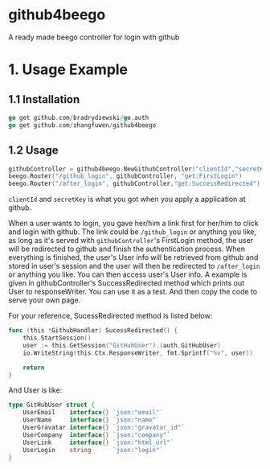 # github4beego
A ready made beego controller for login with github

# 1. Usage Example

## 1.1 Installation
```go
go get github.com/bradrydzewski/go.auth
go get github.com/zhangfuwen/github4beego
```
## 1.2 Usage
```go
githubController = github4beego.NewGithubController("clientId","secretKey","/after_login")
beego.Router("/github_login", githubController, "get:FirstLogin")
beego.Router("/after_login", githubController,"get:SuccessRedirected")
```
`clientId` and `secretKey` is what you got when you apply a application at github.

When a user wants to login, you gave her/him a link first for her/him to click and login with github. The link could be `/github_login` or anything you like, as long as it's served with `githubController`'s FirstLogin method, the user will be redirected to github and finish the authentication process. When everything is finished, the user's User info will be retrieved from github and stored in user's session and the user will then be redirected to `/after_login` or anything you like. You can then access user's User info. A example is given in githubController's SuccessRedirected method which prints out User to responseWriter. You can use it as a test. And then copy the code to serve your own page.

For your reference, SucessRedirected method is listed below:
```go
func (this *GithubHandler) SucessRedirected() {
	this.StartSession()
	user := this.GetSession("GitHubUser").(auth.GitHubUser)
	io.WriteString(this.Ctx.ResponseWriter, fmt.Sprintf("%v", user))

	return
}
```
And User is like:
```go
type GitHubUser struct {
	UserEmail    interface{} `json:"email"`
	UserName     interface{} `json:"name"`
	UserGravatar interface{} `json:"gravatar_id"`
	UserCompany  interface{} `json:"company"`
	UserLink     interface{} `json:"html_url"`
	UserLogin    string      `json:"login"`
}
```
